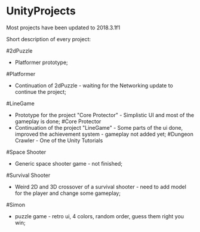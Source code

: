 # UnityProjects
Most projects have been updated to 2018.3.1f1

Short description of every project:

#2dPuzzle 
- Platformer prototype;

#Platformer 
- Continuation of 2dPuzzle - waiting for the Networking update to continue the project;

#LineGame
- Prototype for the project "Core Protector" - Simplistic UI and most of the gameplay is done;
#Core Protector 
- Continuation of the project "LineGame" - Some parts of the ui done, improved the achievement system - gameplay not added yet;
#Dungeon Crawler - One of the Unity Tutorials

#Space Shooter
- Generic space shooter game - not finished;

#Survival Shooter 
- Weird 2D and 3D crossover of a survival shooter - need to add model for the player and change some gameplay;

#Simon
- puzzle game - retro ui, 4 colors, random order, guess them right you win;
